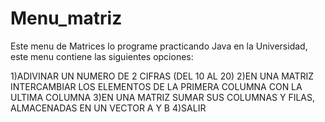 # Menu_matriz

Este menu de Matrices lo programe practicando Java en la Universidad, este menu contiene las siguientes opciones:

1)ADIVINAR UN NUMERO DE 2 CIFRAS (DEL 10 AL 20)
2)EN UNA MATRIZ INTERCAMBIAR LOS ELEMENTOS DE LA PRIMERA COLUMNA CON LA ULTIMA COLUMNA
3)EN UNA MATRIZ SUMAR SUS COLUMNAS Y FILAS, ALMACENADAS EN UN VECTOR A Y B
4)SALIR
